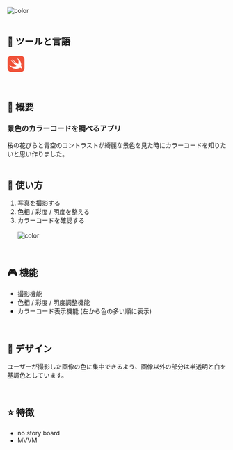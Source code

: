 ![color](https://user-images.githubusercontent.com/98724087/153706150-9c999df8-f0d0-463f-81dc-490a28ac40df.png)<br><br>

## 🔧 ツールと言語
<a href="https://developer.apple.com/swift/" target="_blank" rel="noreferrer"> <img src="https://raw.githubusercontent.com/devicons/devicon/master/icons/swift/swift-original.svg" alt="swift" width="40" height="40"/> </a>

<br>

## 💬 概要
### 景色のカラーコードを調べるアプリ<br>
桜の花びらと青空のコントラストが綺麗な景色を見た時にカラーコードを知りたいと思い作りました。<br><br>
 
## 📃 使い方
1. 写真を撮影する<br>
2. 色相 / 彩度 / 明度を整える<br>
3. カラーコードを確認する<br><br>
![color](https://user-images.githubusercontent.com/98724087/155544077-b6d65337-5dc4-4541-a1cd-c4c88a888f28.gif)

<br>

## 🎮 機能
- 撮影機能
- 色相 / 彩度 / 明度調整機能
- カラーコード表示機能 (左から色の多い順に表示)

<br>

## 🎨  デザイン
ユーザーが撮影した画像の色に集中できるよう、画像以外の部分は半透明と白を基調色としています。

<br>

## ⭐️  特徴
- no story board
- MVVM

